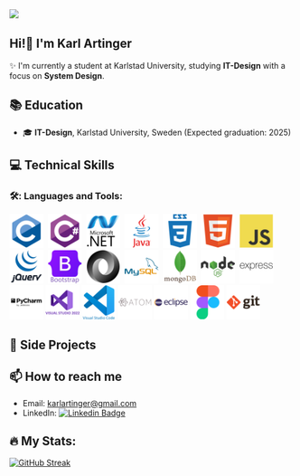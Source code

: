 <div>
  <img src="https://www.dafont.com/forum/attach/orig/7/8/785505.jpg" height="100" object-fit="cover"/>
</div>

## Hi!👋 I'm Karl Artinger

✨ I'm currently a student at Karlstad University, studying **IT-Design** with a focus on **System Design**.

## 📚 Education

- 🎓 **IT-Design**, Karlstad University, Sweden (Expected graduation: 2025)

## 💻 Technical Skills
### 🛠️: Languages and Tools:

<div>
  <img src="https://github.com/devicons/devicon/blob/master/icons/c/c-original.svg" title="C" alt="C" width="60" height="60"/>&nbsp;
  <img src="https://github.com/devicons/devicon/blob/master/icons/csharp/csharp-original.svg" title="CSharp" alt="CSharp" width="60" height="60"/>&nbsp;
  <img src="https://github.com/devicons/devicon/blob/master/icons/dot-net/dot-net-original-wordmark.svg" title="Dot-Net" alt="Dot-Net" width="60" height="60"/>&nbsp;
  <img src="https://github.com/devicons/devicon/blob/master/icons/java/java-original-wordmark.svg" title="Java" alt="Java" width="60" height="60"/>&nbsp;
  <img src="https://github.com/devicons/devicon/blob/master/icons/css3/css3-plain-wordmark.svg"  title="CSS3" alt="CSS" width="60" height="60"/>&nbsp;
  <img src="https://github.com/devicons/devicon/blob/master/icons/html5/html5-original.svg" title="HTML5" alt="HTML" width="60" height="60"/>&nbsp;
  <img src="https://github.com/devicons/devicon/blob/master/icons/javascript/javascript-original.svg" title="JavaScript" alt="JavaScript" width="60" height="60"/>&nbsp;
  <img src="https://github.com/devicons/devicon/blob/master/icons/jquery/jquery-original-wordmark.svg" title="JQuery" alt="JQuery" width="60" height="60"/>&nbsp;
  <img src="https://github.com/devicons/devicon/blob/master/icons/bootstrap/bootstrap-original-wordmark.svg" title="BootStrap" alt="BootStrap" width="60" height="60"/>&nbsp;
  <img src="https://github.com/devicons/devicon/blob/master/icons/json/json-original.svg" title="JSON" alt="JSON" width="60" height="60"/>&nbsp;
  <img src="https://github.com/devicons/devicon/blob/master/icons/mysql/mysql-original-wordmark.svg" title="MySQL"  alt="MySQL" width="60" height="60"/>&nbsp;
  <img src="https://github.com/devicons/devicon/blob/master/icons/mongodb/mongodb-original-wordmark.svg" title="MongoDB"  alt="MongoDB" width="60" height="60"/>&nbsp;
  <img src="https://github.com/devicons/devicon/blob/master/icons/nodejs/nodejs-original-wordmark.svg" title="NodeJS" alt="NodeJS" width="60" height="60"/>&nbsp;
  <img src="https://github.com/devicons/devicon/blob/master/icons/express/express-original-wordmark.svg" title="Express" alt="Express" width="60" height="60"/>
  <img src="https://github.com/devicons/devicon/blob/master/icons/pycharm/pycharm-original-wordmark.svg" title="PyCharm" alt="PyCharm" width="60" height="60"/>
  <img src="https://github.com/devicons/devicon/blob/master/icons/visualstudio/visualstudio-original-wordmark.svg" title="VS" alt="VS" width="60" height="60"/>
  <img src="https://github.com/devicons/devicon/blob/master/icons/vscode/vscode-original-wordmark.svg" title="VSC" alt="VSC" width="60" height="60"/>
  <img src="https://github.com/devicons/devicon/blob/master/icons/atom/atom-original-wordmark.svg" title="Atom" alt="Atom" width="60" height="60"/>
  <img src="https://github.com/devicons/devicon/blob/master/icons/eclipse/eclipse-original-wordmark.svg" title="Eclipse" alt="Eclipse" width="60" height="60"/>
  <img src="https://github.com/devicons/devicon/blob/master/icons/figma/figma-original.svg" title="Figma" alt="Figma" width="60" height="60"/>
  <img src="https://github.com/devicons/devicon/blob/master/icons/git/git-original-wordmark.svg" title="Git" alt="Git" width="60" height="60"/>
  
  
</div>

## 📄 Side Projects

<!-- - **Project 1**: Short description of the project. What was your role? What technologies did you use? -->

## 📫 How to reach me

- Email: karlartinger@gmail.com
- LinkedIn: [![Linkedin Badge](https://img.shields.io/badge/-KarlArtinger-blue?style=flat&logo=Linkedin&logoColor=white)](https://www.linkedin.com/in/karl-artinger-a7117491/)

## 🔥 My Stats:
<a justify-content="center" href="https://git.io/streak-stats"><img src="https://github-readme-streak-stats.herokuapp.com?user=Karlarti100&theme=dark&hide_border=true&border_radius=5&date_format=j%20M%5B%20Y%5D" alt="GitHub Streak" /></a>

<!--
**Karlarti100/Karlarti100** is a ✨ _special_ ✨ repository because its `README.md` (this file) appears on your GitHub profile.

Here are some ideas to get you started:

- 🔭 I’m currently working on ...
- 🌱 I’m currently learning ...
- 👯 I’m looking to collaborate on ...
- 🤔 I’m looking for help with ...
- 💬 Ask me about ...
- 📫 How to reach me: ...
- 😄 Pronouns: ...
- ⚡ Fun fact: ...
-->
